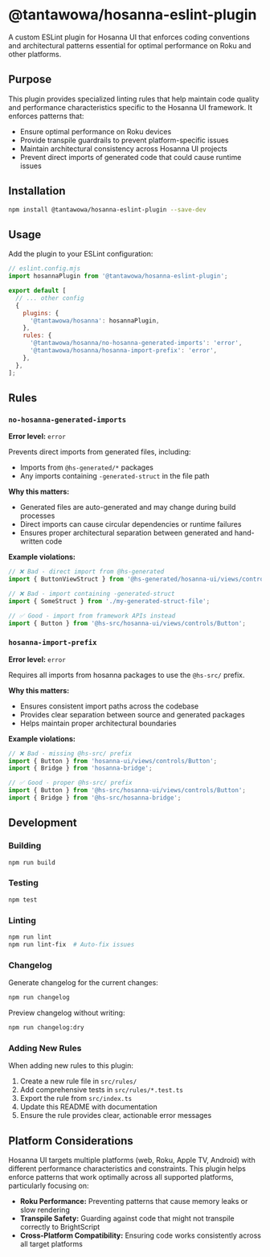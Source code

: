 # @tantawowa/hosanna-eslint-plugin

A custom ESLint plugin for Hosanna UI that enforces coding conventions and architectural patterns essential for optimal performance on Roku and other platforms.

## Purpose

This plugin provides specialized linting rules that help maintain code quality and performance characteristics specific to the Hosanna UI framework. It enforces patterns that:

- Ensure optimal performance on Roku devices
- Provide transpile guardrails to prevent platform-specific issues
- Maintain architectural consistency across Hosanna UI projects
- Prevent direct imports of generated code that could cause runtime issues

## Installation

```bash
npm install @tantawowa/hosanna-eslint-plugin --save-dev
```

## Usage

Add the plugin to your ESLint configuration:

```javascript
// eslint.config.mjs
import hosannaPlugin from '@tantawowa/hosanna-eslint-plugin';

export default [
  // ... other config
  {
    plugins: {
      '@tantawowa/hosanna': hosannaPlugin,
    },
    rules: {
      '@tantawowa/hosanna/no-hosanna-generated-imports': 'error',
      '@tantawowa/hosanna/hosanna-import-prefix': 'error',
    },
  },
];
```

## Rules

### `no-hosanna-generated-imports`

**Error level:** `error`

Prevents direct imports from generated files, including:
- Imports from `@hs-generated/*` packages
- Any imports containing `-generated-struct` in the file path

**Why this matters:**
- Generated files are auto-generated and may change during build processes
- Direct imports can cause circular dependencies or runtime failures
- Ensures proper architectural separation between generated and hand-written code

**Example violations:**
```typescript
// ❌ Bad - direct import from @hs-generated
import { ButtonViewStruct } from '@hs-generated/hosanna-ui/views/controls/Button/Button-generated-struct';

// ❌ Bad - import containing -generated-struct
import { SomeStruct } from './my-generated-struct-file';

// ✅ Good - import from framework APIs instead
import { Button } from '@hs-src/hosanna-ui/views/controls/Button';
```

### `hosanna-import-prefix`

**Error level:** `error`

Requires all imports from hosanna packages to use the `@hs-src/` prefix.

**Why this matters:**
- Ensures consistent import paths across the codebase
- Provides clear separation between source and generated packages
- Helps maintain proper architectural boundaries

**Example violations:**
```typescript
// ❌ Bad - missing @hs-src/ prefix
import { Button } from 'hosanna-ui/views/controls/Button';
import { Bridge } from 'hosanna-bridge';

// ✅ Good - proper @hs-src/ prefix
import { Button } from '@hs-src/hosanna-ui/views/controls/Button';
import { Bridge } from '@hs-src/hosanna-bridge';
```

## Development

### Building

```bash
npm run build
```

### Testing

```bash
npm test
```

### Linting

```bash
npm run lint
npm run lint-fix  # Auto-fix issues
```

### Changelog

Generate changelog for the current changes:

```bash
npm run changelog
```

Preview changelog without writing:

```bash
npm run changelog:dry
```

### Adding New Rules

When adding new rules to this plugin:

1. Create a new rule file in `src/rules/`
2. Add comprehensive tests in `src/rules/*.test.ts`
3. Export the rule from `src/index.ts`
4. Update this README with documentation
5. Ensure the rule provides clear, actionable error messages

## Platform Considerations

Hosanna UI targets multiple platforms (web, Roku, Apple TV, Android) with different performance characteristics and constraints. This plugin helps enforce patterns that work optimally across all supported platforms, particularly focusing on:

- **Roku Performance:** Preventing patterns that cause memory leaks or slow rendering
- **Transpile Safety:** Guarding against code that might not transpile correctly to BrightScript
- **Cross-Platform Compatibility:** Ensuring code works consistently across all target platforms
